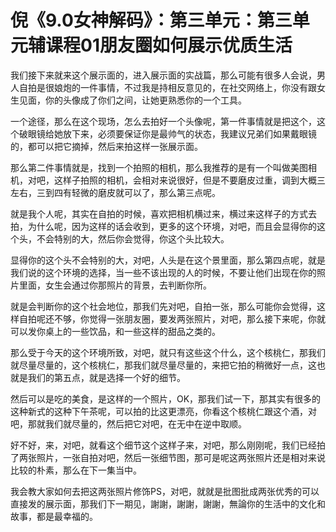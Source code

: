 # 倪《9.0女神解码》：第三单元：第三单元辅课程01朋友圈如何展示优质生活

我们接下来就来这个展示面的，进入展示面的实战篇，那么可能有很多人会说，男人自拍是很娘炮的一件事情，不过我是持相反意见的，在社交网络上，你没有跟女生见面，你的头像成了你们之间，让她更熟悉你的一个工具。

一个途径，那么在这个现场，怎么去拍好一个头像呢，第一件事情就是把这个，这个破眼镜给她放下来，必须要保证你是最帅气的状态，我建议兄弟们如果戴眼镜的，都可以把它摘掉，然后来拍这样一张展示面。

那么第二件事情就是，找到一个拍照的相机，那么我推荐的是有一个叫做美图相机，对吧，这样子拍照的相机，会相对来说很好，但是不要磨皮过重，调到大概三左右，三到四有轻微的磨皮就可以了，那么第三点呢。

就是我个人呢，其实在自拍的时候，喜欢把相机横过来，横过来这样子的方式去拍，为什么呢，因为这样的话会收到，更多的这个环境，对吧，而且会显得你的这个头，不会特别的大，然后你会觉得，你这个头比较大。

显得你的这个头不会特别的大，对吧，人头是在这个景里面，那么第四点呢，就是我们说的这个环境的选择，当一些不该出现的人的时候，不要让他们出现在你的照片里面，女生会通过你那照片的背景，去判断你所。

就是会判断你的这个社会地位，那我们先对吧，自拍一张，那么可能你会觉得，这样自拍呢还不够，你觉得一张朋友圈，要发两张照片，对吧，那么接下来呢，你就可以发你桌上的一些饮品，和一些这样的甜品之类的。

那么受于今天的这个环境所致，对吧，就只有这些这个什么，这个核桃仁，那我们就尽量尽量的，这个核桃仁，那我们就尽量尽量的，来把它拍的稍微好一点，这也就是我们的第五点，就是选择一个好的细节。

然后可以是吃的美食，是这样的一个照片，OK，那我们试一下，那其实有很多的这种新式的这种下午茶呢，可以拍的比这更漂亮，你看这个核桃仁跟这个酒，对吧，那就我们就尽量的，然后把它对吧，在无中在逆中取顺。

好不好，来，对吧，就看这个细节这个这样子来，对吧，那么刚刚呢，我们已经拍了两张照片，一张自拍对吧，然后一张细节图，那可是呢这两张照片还是相对来说比较的朴素，那么在下一集当中。

我会教大家如何去把这两张照片修饰PS，对吧，就就是批图批成两张优秀的可以直接发的展示面，那我们下一期见，謝謝，謝謝，謝謝，無論你的生活中的文化和故事，都是最幸福的。

